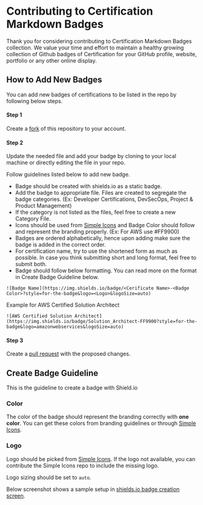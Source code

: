 # Contributing to Certification Markdown Badges

Thank you for considering contributing to Certification Markdown Badges collection. We value your time and effort to maintain a healthy growing collection of Github badges of Certification for your GitHub profile, website, portfolio or any other online display.

## How to Add New Badges

You can add new badges of certifications to be listed in the repo by following below steps.

#### Step 1
Create a [fork](https://docs.github.com/en/get-started/quickstart/fork-a-repo) of this repository to your account.

#### Step 2
Update the needed file and add your badge by cloning to your local machine or directly editing the file in your repo.

Follow guidelines listed below to add new badge.

- Badge should be created with shields.io as a static badge.
- Add the badge to appropriate file. Files are created to segregate the badge categories. (Ex: Developer Certifications, DevSecOps, Project & Product Management)
- If the category is not listed as the files, feel free to create a new Category File.
- Icons should be used from [Simple Icons](https://simpleicons.org) and Badge Color should follow and represent the branding properly. (Ex: For AWS use #FF9900)
- Badges are ordered alphabetically, hence upon adding make sure the badge is added in the correct order.
- For certification name, try to use the shortened form as much as possible. In case you think submitting short and long format, feel free to submit both.
- Badge should follow below formatting. You can read more on the format in Create Badge Guideline below.

```
![Badge Name](https://img.shields.io/badge/<Cerificate Name>-<Badge Color>?style=for-the-badge&logo=<Logo>&logoSize=auto)
```

Example for AWS Certified Solution Architect
```
![AWS Certified Solution Architect](https://img.shields.io/badge/Solution_Architect-FF9900?style=for-the-badge&logo=amazonwebservices&logoSize=auto)
```

#### Step 3
Create a [pull request](https://docs.github.com/en/get-started/quickstart/contributing-to-projects#making-a-pull-request) with the proposed changes.

## Create Badge Guideline

This is the guideline to create a badge with Shield.io

### Color
The color of the badge should represent the branding correctly with **one color**. You can get these colors from branding guidelines or through [Simple Icons](https://simpleicons.org). 

### Logo
Logo should be picked from [Simple Icons](https://simpleicons.org). If the logo not available, you can contribute the Simple Icons repo to include the missing logo.

Logo sizing should be set to `auto`.

Below screenshot shows a sample setup in [shields.io badge creation screen](https://shields.io/badges/static-badge).

